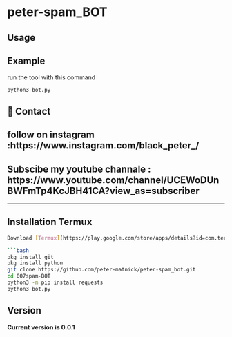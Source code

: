 <h1>peter-spam_BOT </h1>


<h2>Usage</h2>

<h2>Example</h2>
<p>run the tool with this command<p>
<code>python3 bot.py</code>

<h2>💬 Contact</h2>

<h2>follow on instagram :https://www.instagram.com/black_peter_/ </h2>

<h2>Subscibe my youtube channale : https://www.youtube.com/channel/UCEWoDUnBWFmTp4KcJBH41CA?view_as=subscriber </h2>

<hr>

## Installation Termux

```bash
Download [Termux](https://play.google.com/store/apps/details?id=com.termux)

```bash
pkg install git
pkg install python
git clone https://github.com/peter-matnick/peter-spam_bot.git
cd 007spam-BOT
python3 -m pip install requests
python3 bot.py

```
<h2>Version</h2>
<strong>Current version is 0.0.1</strong>
